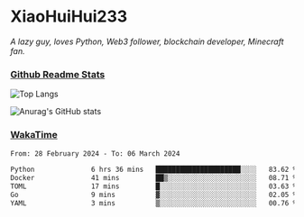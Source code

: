 # XiaoHuiHui233

*A lazy guy, loves Python, Web3 follower, blockchain developer, Minecraft fan.*

### [Github Readme Stats](https://github.com/anuraghazra/github-readme-stats)

![Top Langs](https://github-readme-stats.vercel.app/api/top-langs/?username=XiaoHuiHui233&layout=compact&theme=github_dark)

![Anurag's GitHub stats](https://github-readme-stats.vercel.app/api?username=XiaoHuiHui233&show_icons=true&theme=github_dark)

### [WakaTime](https://wakatime.com)

<!--START_SECTION:waka-->

```txt
From: 28 February 2024 - To: 06 March 2024

Python              6 hrs 36 mins   █████████████████████░░░░   83.62 %
Docker              41 mins         ██▒░░░░░░░░░░░░░░░░░░░░░░   08.71 %
TOML                17 mins         █░░░░░░░░░░░░░░░░░░░░░░░░   03.63 %
Go                  9 mins          ▓░░░░░░░░░░░░░░░░░░░░░░░░   02.05 %
YAML                3 mins          ▒░░░░░░░░░░░░░░░░░░░░░░░░   00.76 %
```

<!--END_SECTION:waka-->
